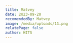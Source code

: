 ```yaml
---
title: Matvey
date: 2023-09-20
recomendedBy: Matvey
image: /media/uploads/11.png
relatePage: false
author: HITS
---
```

